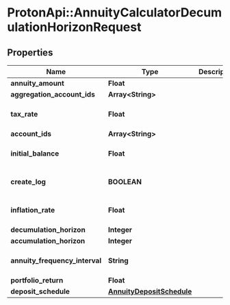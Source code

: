 # ProtonApi::AnnuityCalculatorDecumulationHorizonRequest

## Properties
Name | Type | Description | Notes
------------ | ------------- | ------------- | -------------
**annuity_amount** | **Float** |  | 
**aggregation_account_ids** | **Array&lt;String&gt;** |  | [optional] 
**tax_rate** | **Float** |  | [optional] [default to 0.0]
**account_ids** | **Array&lt;String&gt;** |  | [optional] 
**initial_balance** | **Float** |  | [optional] [default to 0.0]
**create_log** | **BOOLEAN** |  | [optional] [default to false]
**inflation_rate** | **Float** |  | [optional] [default to 0.0]
**decumulation_horizon** | **Integer** |  | [optional] 
**accumulation_horizon** | **Integer** |  | 
**annuity_frequency_interval** | **String** |  | [optional] [default to &#39;year&#39;]
**portfolio_return** | **Float** |  | 
**deposit_schedule** | [**AnnuityDepositSchedule**](AnnuityDepositSchedule.md) |  | [optional] 


